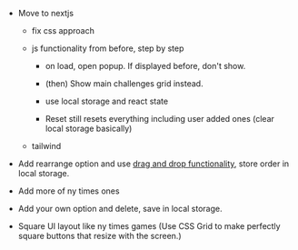 - Move to nextjs

  - fix css approach
  - js functionality from before, step by step

    - on load, open popup. If displayed before, don't show.
    - (then) Show main challenges grid instead.

    - use local storage and react state

    - Reset still resets everything including user added ones (clear local storage basically)

  - tailwind

- Add rearrange option and use [drag and drop functionality](https://dndkit.com/), store order in local storage.
- Add more of ny times ones
- Add your own option and delete, save in local storage.
- Square UI layout like ny times games (Use CSS Grid to make perfectly square buttons that resize with the screen.)
